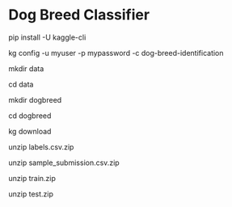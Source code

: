 # Dog Breed Classifier

pip install -U kaggle-cli

kg config -u myuser -p mypassword -c dog-breed-identification

mkdir data

cd data

mkdir dogbreed

cd dogbreed 

kg download

unzip labels.csv.zip

unzip sample_submission.csv.zip

unzip train.zip 

unzip test.zip
